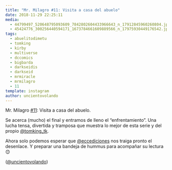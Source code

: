 ```yaml
---
title: "Mr. Milagro #11: Visita a casa del abuelo"
date: 2018-11-29 22:25:11
media: 
  - 44799497_520648795093609_7842802604433966643_n_17912845960260804.jpg
  - 45424776_300256440594171_1673784661609889566_n_17975930449176542.jpg
tags: 
  - abuelitodimetu
  - tomking
  - kirby
  - multiverse
  - dccomics
  - bigbarda
  - darkseidis
  - darkseid
  - mrmiracle
  - mrmilagro
  - 11
template: instagram
author: uncientovolando
---
```


Mr. Milagro [#11](/tags/11): Visita a casa del abuelo.


Se acerca (mucho) el final y entramos de lleno el “enfrentamiento”. Una lucha tensa, divertida y tramposa que muestra lo mejor de esta serie y del propio [@tomking_tk](https://instagram.com/tomking_tk).


Ahora solo podemos esperar que [@eccediciones](https://instagram.com/eccediciones) nos traiga pronto el desenlace. Y preparar una bandeja de hummus para acompañar su lectura 😊


([@uncientovolando](https://instagram.com/uncientovolando))







